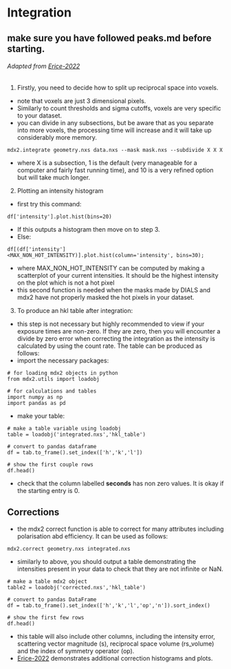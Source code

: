 # Integration 
## make sure you have followed peaks.md before starting. 
###### Adapted from [Erice-2022](https://github.com/ando-lab/erice-2022-data-reduction/blob/main/4_mdx2_integration.ipynb)

1. Firstly, you need to decide how to split up reciprocal space into voxels. 
- note that voxels are just 3 dimensional pixels. 
- Similarly to count thresholds and sigma cutoffs, voxels are very specific to your dataset. 
- you can divide in any subsections, but be aware that as you separate into more voxels, the processing time will increase and it will take up considerably more memory. 
```
mdx2.integrate geometry.nxs data.nxs --mask mask.nxs --subdivide X X X
```
- where X is a subsection, 1 is the default (very manageable for a computer and fairly fast running time), and 10 is a very refined option but will take much longer. 
2. Plotting an intensity histogram
- first try this command:
```
df['intensity'].plot.hist(bins=20)
```
- If this outputs a histogram then move on to step 3. 
- Else:
```
df[(df['intensity']<MAX_NON_HOT_INTENSITY)].plot.hist(column='intensity', bins=30);
```
- where MAX_NON_HOT_INTENSITY can be computed by making a scatterplot of your current intensities. It should be the highest intensity on the plot which is not a hot pixel
- this second function is needed when the masks made by DIALS and mdx2 have not properly masked the hot pixels in your dataset. 

3. To produce an hkl table after integration:
- this step is not necessary but highly recommended to view if your exposure times are non-zero. If they are zero, then you will encounter a divide by zero error when correcting the integration as the intensity is calculated by using the count rate. 
The table can be produced as follows:
- import the necessary packages:
```
# for loading mdx2 objects in python
from mdx2.utils import loadobj

# for calculations and tables
import numpy as np
import pandas as pd
```
- make your table:
```
# make a table variable using loadobj
table = loadobj('integrated.nxs','hkl_table')

# convert to pandas dataframe
df = tab.to_frame().set_index(['h','k','l'])

# show the first couple rows
df.head()
```
- check that the column labelled **seconds** has non zero values. It is okay if the starting entry is 0. 

## Corrections
- the mdx2 correct function is able to correct for many attributes including polarisation abd efficiency. It can be used as follows:
```
mdx2.correct geometry.nxs integrated.nxs
```
- similarly to above, you should output a table demonstrating the intensities present in your data to check that they are not infinite or NaN. 
```
# make a table mdx2 object
table2 = loadobj('corrected.nxs','hkl_table')

# convert to pandas DataFrame
df = tab.to_frame().set_index(['h','k','l','op','n']).sort_index()

# show the first few rows
df.head()
```
- this table will also include other columns, including the intensity error, scattering vector magnitude (s), reciprocal space volume (rs_volume) and the index of symmetry operator (op). 
- [Erice-2022](https://github.com/ando-lab/erice-2022-data-reduction/blob/main/4_mdx2_integration.ipynb) demonstrates additional correction histograms and plots. 
